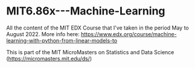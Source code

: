 # MIT6.86x---Machine-Learning

All the content of the MIT EDX Course that I've taken in the period May to August 2022. More info here: https://www.edx.org/course/machine-learning-with-python-from-linear-models-to


This is part of the MIT MicroMasters on Statistics and Data Science (https://micromasters.mit.edu/ds/)
